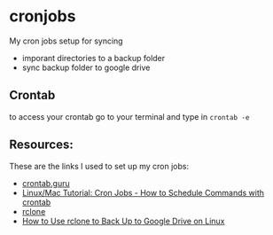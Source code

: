 # cronjobs
My cron jobs setup for syncing
- imporant directories to a backup folder
- sync backup folder to google drive

## Crontab
to access your crontab go to your terminal and type in `crontab -e`

## Resources:
These are the links I used to set up my cron jobs:

- [crontab.guru](https://crontab.guru/)
- [Linux/Mac Tutorial: Cron Jobs - How to Schedule Commands with crontab](https://www.youtube.com/watch?v=QZJ1drMQz1A&t=102s)
- [rclone](https://rclone.org/)
- [How to Use rclone to Back Up to Google Drive on Linux](https://www.howtogeek.com/451262/how-to-use-rclone-to-back-up-to-google-drive-on-linux/)
